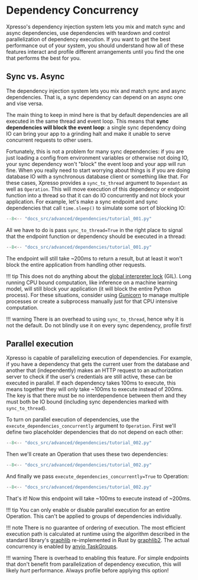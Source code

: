
# Dependency Concurrency

Xpresso's dependency injection system lets you mix and match sync and async dependencies, use dependencies with teardown and control parallelization of dependency execution.
If you want to get the best performance out of your system, you should understand how all of these features interact and profile different arrangements until you find the one that performs the best for you.

## Sync vs. Async

The dependency injection system lets you mix and match sync and async dependencies.
That is, a sync dependency can depend on an async one and vise versa.

The main thing to keep in mind here is that by default dependencies are all executed in the same thread and event loop.
This means that **sync dependencies will block the event loop**: a single sync dependency doing IO can bring your app to a grinding halt and make it unable to serve concurrent requests to other users.

Fortunately, this is not a problem for many sync dependencies: if you are just loading a config from environment variables or otherwise not doing IO, your sync dependency won't "block" the event loop and your app will run fine.
When you really need to start worrying about things is if you are doing database IO with a synchronous database client or something like that.
For these cases, Xpresso provides a `sync_to_thread` argument to `Dependant` as well as `Operation`.
This will move execution of this dependency or endpoint function into a thread so that it can do IO concurrently and not block your application.
For example, let's make a sync endpoint and sync dependencies that call `time.sleep()` to simulate some sort of blocking IO:

```python hl_lines="6-7 10-11"
--8<-- "docs_src/advanced/dependencies/tutorial_001.py"
```

All we have to do is pass `sync_to_thread=True` in the right place to signal that the endpoint function or dependency should be executed in a thread:

```python hl_lines="18-22"
--8<-- "docs_src/advanced/dependencies/tutorial_001.py"
```

The endpoint will still take ~200ms to return a result, but at least it won't block the entire application from handling other requests.

!!! tip
    This does not do anything about the [global interpreter lock] (GIL).
    Long running CPU bound computation, like inference on a machine learning model, will still block your application (it will block the entire Python process).
    For these situations, consider using [Gunicorn] to manage multiple processes or create a subprocess manually just for that CPU intensive computation.

!!! warning
    There is an overhead to using `sync_to_thread`, hence why it is not the default.
    Do not blindly use it on every sync dependency, profile first!

## Parallel execution

Xpresso is capable of parallelizing execution of dependencies.
For example, if you have a dependency that gets the current user from the database and another that (independently) makes an HTTP request to an authorization server to check if the user's credentials are still active, these can be executed in parallel.
If each dependency takes 100ms to execute, this means together they will only take ~100ms to execute instead of 200ms.
The key is that there must be no interdependence between them and they must both be IO bound (including sync dependencies marked with `sync_to_thread`).

To turn on parallel execution of dependencies, use the `execute_dependencies_concurrently` argument to `Operation`.
First we'll define two placeholder dependencies that do not depend on each other:

```python hl_lines="8-9 12-13"
--8<-- "docs_src/advanced/dependencies/tutorial_002.py"
```

Then we'll create an Operation that uses these two dependencies:

```python hl_lines="26-29"
--8<-- "docs_src/advanced/dependencies/tutorial_002.py"
```

And finally we pass `execute_dependencies_concurrently=True` to Operation:

```python hl_lines="30"
--8<-- "docs_src/advanced/dependencies/tutorial_002.py"
```

That's it!
Now this endpoint will take ~100ms to execute instead of ~200ms.

!!! tip
    You can only enable or disable parallel execution for an entire Operation.
    This can't be applied to groups of dependencies individually.

!!! note
    There is no guarantee of ordering of execution.
    The most efficient execution path is calculated at runtime using the algorithm described in the standard library's [graphlib] re-implemented in Rust by [graphlib2].
    The actual concurrency is enabled by [anyio TaskGroups].

!!! warning
    There is overhead to enabling this feature.
    For simple endpoints that don't benefit from parallelization of dependency execution, this will likely _hurt_ performance.
    Always profile before applying this option!

[global interpreter lock]: https://realpython.com/python-gil/
[Gunicorn]: https://gunicorn.org
[graphlib]: https://docs.python.org/3/library/graphlib.html
[graphlib2]: https://github.com/adriangb/graphlib2
[anyio TaskGroups]: https://anyio.readthedocs.io/en/stable/tasks.html
